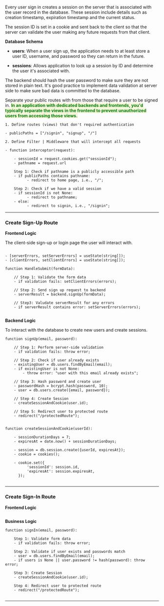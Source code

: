 
Every user sign in creates a session on the server that is associated with the user record in the database. These session include details such as creation timestamp, expiration timestamp and the current status.

The session ID is set in a cookie and sent back to the client so that the server can validate the user making any future requests from that client. 

**Database Schema**

- **users**: When a user sign up, the application needs to at least store a user ID, username, and password so they can return in the future.

- **sessions**: Allows application to look up a session by ID and determine the user it's associated with.

The backend should hash the user password to make sure they are not stored in plain text. It's good practice to implement data validation at server side to make sure bad data is committed to the database.

Separate your public routes with from those that require a user to be signed in. <span style="color:green;font-weight:bold;background:beige;">In an application with dedicated backends and frontends, you'd typically separate the views in the frontend to prevent unauthorized users from accessing those views.</span>

```
1. Define routes (views) that don't required authentication

- publicPaths = ["/signin", "signup", "/"] 
  
2. Define Filter | Middleware that will intercept all requests
   
- function interceptor(request):
  
	- sessionId = request.cookies.get("sessionId");
	- pathname = request.url
	  
	Step 1: Check if pathname is a publicly accessible path
	- if publicPaths contains pathname:
		  - redirect to home page, i.e., "/";
		    
	Step 2: Check if we have a valid session
	- if sessionId is not None:
		  - redirect to pathname;
	- else:
		  - redirect to signin, i.e., "/signin";
```

--- 
### Create Sign-Up Route

**Frontend Logic**

The client-side sign-up or login page the user will interact with.

```

- [serverErrors, setServerErrors] = useState(string[]);
- [clientErrors, setClientErrors] = useState(string[]);

function HandleSubmit(formData):

	// Step 1: Validate the form data
	- if validation fails: setClientErrors(errors);
	  
	// Step 2: Send sign up request to backend
	- serverResult = backend.signUp(formData);
	  
	// Step3: Valudate serverResult for any errors
	- if serverResult contains error: setServerErrors(errors);
	  
```

**Backend Logic**

To interact with the database to create new users and create sessions.

```
function signUp(email, password):

	// Step 1: Perform server-side validation
	- if validation fails: throw error;
	
	// Step 2: Check if user already exists
	- existingUser = db.users.findByEmail(email);	
	- if existingUser is not None:
		- throw error: "user with this email already exists";
	
	// Step 3: Hash password and create user
	- passwordHash = bcrypt.hash(password, 10);
	- user = db.users.create({email, password});
	
	// Step 4: Create Session
	- createSessionAndCookie(user.id);
	  
	// Step 5: Redirect user to protected route
	- redirect("/protectedRoute");
	
```

```
function createSessionAndCookie(userId):

	- sessionDurationDays = 7;
	- expiresAt = date.now() + sessionDurationDays;
	  
	- session = db.session.create({userId, expiresAt});
	- cookie = cookies();
	  
	- cookie.set({
		  'sessionId': session.id,
		  'expiresAt': session.expiresAt,
	  });
	  
```

---
### Create Sign-In Route

**Frontend Logic**

```

```

**Business Logic**

```
function signIn(email, password):

	Step 1: Validate form data
	- if validation fails: throw error;
	
	Step 2: Validate if user exists and passwords match
	- user = db.users.findByEmail(email);
	- if users is None || user.password != hash(password): throw error;
	  
	Step 3: Create Session
	- createSessionAndCookie(user.id);
	  
	Step 4: Redirect user to protected route
	- redirect("/protectedRoute");
	  
```

---



